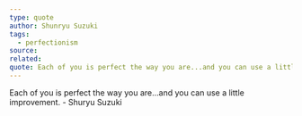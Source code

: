 ```yaml
---
type: quote
author: Shunryu Suzuki
tags:
  - perfectionism
source: 
related: 
quote: Each of you is perfect the way you are...and you can use a little improvement.
---
```

Each of you is perfect the way you are...and you can use a little improvement. - Shuryu Suzuki